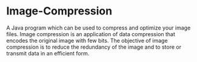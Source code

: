 # Image-Compression
A Java program which can be used to compress and optimize your image files.
Image compression is an application of data compression that encodes the original image with few bits. The objective of image compression is to reduce the redundancy of the image and to store or transmit data in an efficient form.
